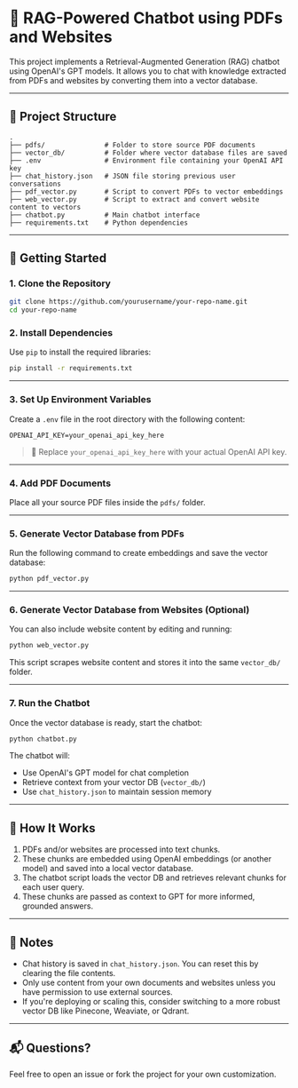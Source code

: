 
# 🧠 RAG-Powered Chatbot using PDFs and Websites

This project implements a Retrieval-Augmented Generation (RAG) chatbot using OpenAI's GPT models. It allows you to chat with knowledge extracted from PDFs and websites by converting them into a vector database.

---

## 📁 Project Structure

```
.
├── pdfs/               # Folder to store source PDF documents
├── vector_db/          # Folder where vector database files are saved
├── .env                # Environment file containing your OpenAI API key
├── chat_history.json   # JSON file storing previous user conversations
├── pdf_vector.py       # Script to convert PDFs to vector embeddings
├── web_vector.py       # Script to extract and convert website content to vectors
├── chatbot.py          # Main chatbot interface
├── requirements.txt    # Python dependencies
```

---

## 🚀 Getting Started

### 1. Clone the Repository

```bash
git clone https://github.com/yourusername/your-repo-name.git
cd your-repo-name
```

### 2. Install Dependencies

Use `pip` to install the required libraries:

```bash
pip install -r requirements.txt
```

---

### 3. Set Up Environment Variables

Create a `.env` file in the root directory with the following content:

```env
OPENAI_API_KEY=your_openai_api_key_here
```

> 🔐 Replace `your_openai_api_key_here` with your actual OpenAI API key.

---

### 4. Add PDF Documents

Place all your source PDF files inside the `pdfs/` folder.

---

### 5. Generate Vector Database from PDFs

Run the following command to create embeddings and save the vector database:

```bash
python pdf_vector.py
```

---

### 6. Generate Vector Database from Websites (Optional)

You can also include website content by editing and running:

```bash
python web_vector.py
```

This script scrapes website content and stores it into the same `vector_db/` folder.

---

### 7. Run the Chatbot

Once the vector database is ready, start the chatbot:

```bash
python chatbot.py
```

The chatbot will:
- Use OpenAI's GPT model for chat completion
- Retrieve context from your vector DB (`vector_db/`)
- Use `chat_history.json` to maintain session memory

---

## 🧠 How It Works

1. PDFs and/or websites are processed into text chunks.
2. These chunks are embedded using OpenAI embeddings (or another model) and saved into a local vector database.
3. The chatbot script loads the vector DB and retrieves relevant chunks for each user query.
4. These chunks are passed as context to GPT for more informed, grounded answers.

---

## 📝 Notes

- Chat history is saved in `chat_history.json`. You can reset this by clearing the file contents.
- Only use content from your own documents and websites unless you have permission to use external sources.
- If you're deploying or scaling this, consider switching to a more robust vector DB like Pinecone, Weaviate, or Qdrant.

---

## 📬 Questions?

Feel free to open an issue or fork the project for your own customization.
